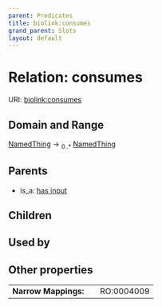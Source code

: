 ```yaml
---
parent: Predicates
title: biolink:consumes
grand_parent: Slots
layout: default
---
```


# Relation: consumes




URI: [biolink:consumes](https://w3id.org/biolink/consumes)

## Domain and Range

[NamedThing](NamedThing.md) ->  <sub>0..\*</sub> [NamedThing](NamedThing.md)

## Parents

 *  is_a: [has input](has_input.md)

## Children


## Used by


## Other properties

|  |  |  |
| --- | --- | --- |
| **Narrow Mappings:** | | RO:0004009 |

